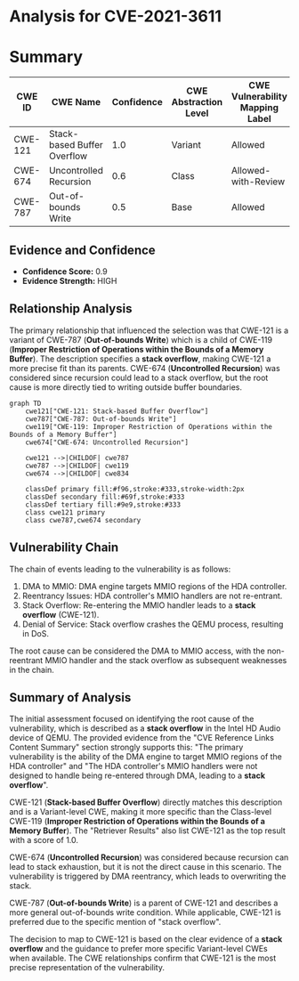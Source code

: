 # Analysis for CVE-2021-3611

# Summary
| CWE ID  | CWE Name                                             | Confidence | CWE Abstraction Level | CWE Vulnerability Mapping Label | CWE-Vulnerability Mapping Notes |
|---------|------------------------------------------------------|------------|-----------------------|---------------------------------|-----------------------------------|
| CWE-121 | Stack-based Buffer Overflow                          | 1.0        | Variant               | Allowed                         | Primary CWE                       |
| CWE-674 | Uncontrolled Recursion                             | 0.6        | Class                 | Allowed-with-Review           | Secondary Candidate             |
| CWE-787 | Out-of-bounds Write                                  | 0.5        | Base                 | Allowed                         | Secondary Candidate             |

## Evidence and Confidence

*   **Confidence Score:** 0.9
*   **Evidence Strength:** HIGH

## Relationship Analysis
The primary relationship that influenced the selection was that CWE-121 is a variant of CWE-787 (**Out-of-bounds Write**) which is a child of CWE-119 (**Improper Restriction of Operations within the Bounds of a Memory Buffer**). The description specifies a **stack overflow**, making CWE-121 a more precise fit than its parents. CWE-674 (**Uncontrolled Recursion**) was considered since recursion could lead to a stack overflow, but the root cause is more directly tied to writing outside buffer boundaries.

```mermaid
graph TD
    cwe121["CWE-121: Stack-based Buffer Overflow"]
    cwe787["CWE-787: Out-of-bounds Write"]
    cwe119["CWE-119: Improper Restriction of Operations within the Bounds of a Memory Buffer"]
    cwe674["CWE-674: Uncontrolled Recursion"]
    
    cwe121 -->|CHILDOF| cwe787
    cwe787 -->|CHILDOF| cwe119
    cwe674 -->|CHILDOF| cwe834

    classDef primary fill:#f96,stroke:#333,stroke-width:2px
    classDef secondary fill:#69f,stroke:#333
    classDef tertiary fill:#9e9,stroke:#333
    class cwe121 primary
    class cwe787,cwe674 secondary
```

## Vulnerability Chain
The chain of events leading to the vulnerability is as follows:
1.  DMA to MMIO: DMA engine targets MMIO regions of the HDA controller.
2.  Reentrancy Issues: HDA controller's MMIO handlers are not re-entrant.
3.  Stack Overflow: Re-entering the MMIO handler leads to a **stack overflow** (CWE-121).
4.  Denial of Service: Stack overflow crashes the QEMU process, resulting in DoS.

The root cause can be considered the DMA to MMIO access, with the non-reentrant MMIO handler and the stack overflow as subsequent weaknesses in the chain.

## Summary of Analysis
The initial assessment focused on identifying the root cause of the vulnerability, which is described as a **stack overflow** in the Intel HD Audio device of QEMU. The provided evidence from the "CVE Reference Links Content Summary" section strongly supports this: "The primary vulnerability is the ability of the DMA engine to target MMIO regions of the HDA controller" and "The HDA controller's MMIO handlers were not designed to handle being re-entered through DMA, leading to a **stack overflow**".

CWE-121 (**Stack-based Buffer Overflow**) directly matches this description and is a Variant-level CWE, making it more specific than the Class-level CWE-119 (**Improper Restriction of Operations within the Bounds of a Memory Buffer**). The "Retriever Results" also list CWE-121 as the top result with a score of 1.0.

CWE-674 (**Uncontrolled Recursion**) was considered because recursion can lead to stack exhaustion, but it is not the direct cause in this scenario. The vulnerability is triggered by DMA reentrancy, which leads to overwriting the stack.

CWE-787 (**Out-of-bounds Write**) is a parent of CWE-121 and describes a more general out-of-bounds write condition. While applicable, CWE-121 is preferred due to the specific mention of "stack overflow".

The decision to map to CWE-121 is based on the clear evidence of a **stack overflow** and the guidance to prefer more specific Variant-level CWEs when available. The CWE relationships confirm that CWE-121 is the most precise representation of the vulnerability.